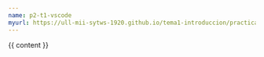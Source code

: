```yaml
---
name: p2-t1-vscode
myurl: https://ull-mii-sytws-1920.github.io/tema1-introduccion/practicas/p2-t1-vscode/
---
```


{{ content }}

